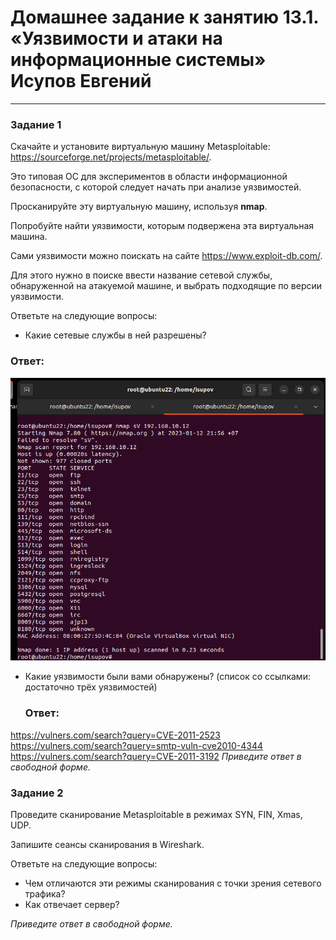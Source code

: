 # Домашнее задание к занятию 13.1. «Уязвимости и атаки на информационные системы» Исупов Евгений


------

### Задание 1

Скачайте и установите виртуальную машину Metasploitable: https://sourceforge.net/projects/metasploitable/.

Это типовая ОС для экспериментов в области информационной безопасности, с которой следует начать при анализе уязвимостей.

Просканируйте эту виртуальную машину, используя **nmap**.

Попробуйте найти уязвимости, которым подвержена эта виртуальная машина.

Сами уязвимости можно поискать на сайте https://www.exploit-db.com/.

Для этого нужно в поиске ввести название сетевой службы, обнаруженной на атакуемой машине, и выбрать подходящие по версии уязвимости.

Ответьте на следующие вопросы:

- Какие сетевые службы в ней разрешены?
### Ответ:
![](/images/2023-01-12_21-57-06.png)

- Какие уязвимости были вами обнаружены? (список со ссылками: достаточно трёх уязвимостей)
  ### Ответ:
https://vulners.com/search?query=CVE-2011-2523
https://vulners.com/search?query=smtp-vuln-cve2010-4344
https://vulners.com/search?query=CVE-2011-3192
*Приведите ответ в свободной форме.*  

### Задание 2

Проведите сканирование Metasploitable в режимах SYN, FIN, Xmas, UDP.

Запишите сеансы сканирования в Wireshark.

Ответьте на следующие вопросы:

- Чем отличаются эти режимы сканирования с точки зрения сетевого трафика?
- Как отвечает сервер?

*Приведите ответ в свободной форме.*
